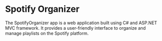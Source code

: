 # Spotify Organizer
The SpotifyOrganizer app is a web application built using C# and ASP.NET MVC framework. It provides a user-friendly interface to organize and manage playlists on the Spotify platform.
